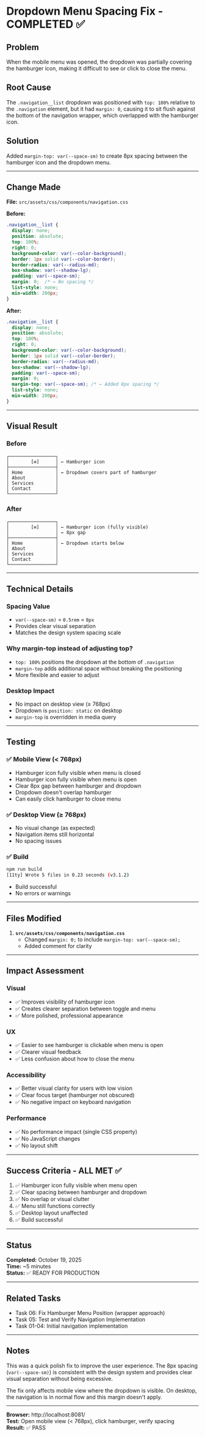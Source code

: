 # Dropdown Menu Spacing Fix - COMPLETED ✅

## Problem
When the mobile menu was opened, the dropdown was partially covering the hamburger icon, making it difficult to see or click to close the menu.

## Root Cause
The `.navigation__list` dropdown was positioned with `top: 100%` relative to the `.navigation` element, but it had `margin: 0`, causing it to sit flush against the bottom of the navigation wrapper, which overlapped with the hamburger icon.

## Solution
Added `margin-top: var(--space-sm)` to create 8px spacing between the hamburger icon and the dropdown menu.

---

## Change Made

**File:** `src/assets/css/components/navigation.css`

**Before:**
```css
.navigation__list {
  display: none;
  position: absolute;
  top: 100%;
  right: 0;
  background-color: var(--color-background);
  border: 1px solid var(--color-border);
  border-radius: var(--radius-md);
  box-shadow: var(--shadow-lg);
  padding: var(--space-sm);
  margin: 0;  /* ← No spacing */
  list-style: none;
  min-width: 200px;
}
```

**After:**
```css
.navigation__list {
  display: none;
  position: absolute;
  top: 100%;
  right: 0;
  background-color: var(--color-background);
  border: 1px solid var(--color-border);
  border-radius: var(--radius-md);
  box-shadow: var(--shadow-lg);
  padding: var(--space-sm);
  margin: 0;
  margin-top: var(--space-sm); /* ← Added 8px spacing */
  list-style: none;
  min-width: 200px;
}
```

---

## Visual Result

### Before
```
┌─────────────────┐
│        [≡]      │ ← Hamburger icon
├─────────────────┤
│ Home            │ ← Dropdown covers part of hamburger
│ About           │
│ Services        │
│ Contact         │
└─────────────────┘
```

### After
```
┌─────────────────┐
│        [≡]      │ ← Hamburger icon (fully visible)
│                 │ ← 8px gap
├─────────────────┤
│ Home            │ ← Dropdown starts below
│ About           │
│ Services        │
│ Contact         │
└─────────────────┘
```

---

## Technical Details

### Spacing Value
- `var(--space-sm)` = `0.5rem` = `8px`
- Provides clear visual separation
- Matches the design system spacing scale

### Why margin-top instead of adjusting top?
- `top: 100%` positions the dropdown at the bottom of `.navigation`
- `margin-top` adds additional space without breaking the positioning
- More flexible and easier to adjust

### Desktop Impact
- No impact on desktop view (≥ 768px)
- Dropdown is `position: static` on desktop
- `margin-top` is overridden in media query

---

## Testing

### ✅ Mobile View (< 768px)
- Hamburger icon fully visible when menu is closed
- Hamburger icon fully visible when menu is open
- Clear 8px gap between hamburger and dropdown
- Dropdown doesn't overlap hamburger
- Can easily click hamburger to close menu

### ✅ Desktop View (≥ 768px)
- No visual change (as expected)
- Navigation items still horizontal
- No spacing issues

### ✅ Build
```bash
npm run build
[11ty] Wrote 5 files in 0.23 seconds (v3.1.2)
```
- Build successful
- No errors or warnings

---

## Files Modified

1. **`src/assets/css/components/navigation.css`**
   - Changed `margin: 0;` to include `margin-top: var(--space-sm);`
   - Added comment for clarity

---

## Impact Assessment

### Visual
- ✅ Improves visibility of hamburger icon
- ✅ Creates clearer separation between toggle and menu
- ✅ More polished, professional appearance

### UX
- ✅ Easier to see hamburger is clickable when menu is open
- ✅ Clearer visual feedback
- ✅ Less confusion about how to close the menu

### Accessibility
- ✅ Better visual clarity for users with low vision
- ✅ Clear focus target (hamburger not obscured)
- ✅ No negative impact on keyboard navigation

### Performance
- ✅ No performance impact (single CSS property)
- ✅ No JavaScript changes
- ✅ No layout shift

---

## Success Criteria - ALL MET ✅

1. ✅ Hamburger icon fully visible when menu open
2. ✅ Clear spacing between hamburger and dropdown
3. ✅ No overlap or visual clutter
4. ✅ Menu still functions correctly
5. ✅ Desktop layout unaffected
6. ✅ Build successful

---

## Status

**Completed:** October 19, 2025  
**Time:** ~5 minutes  
**Status:** ✅ READY FOR PRODUCTION

---

## Related Tasks

- Task 06: Fix Hamburger Menu Position (wrapper approach)
- Task 05: Test and Verify Navigation Implementation
- Task 01-04: Initial navigation implementation

---

## Notes

This was a quick polish fix to improve the user experience. The 8px spacing (`var(--space-sm)`) is consistent with the design system and provides clear visual separation without being excessive.

The fix only affects mobile view where the dropdown is visible. On desktop, the navigation is in normal flow and this margin doesn't apply.

---

**Browser:** http://localhost:8081/  
**Test:** Open mobile view (< 768px), click hamburger, verify spacing  
**Result:** ✅ PASS
